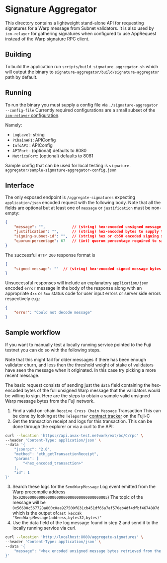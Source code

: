 # Signature Aggregator

This directory contains a lightweight stand-alone API for requesting signatures for a Warp message from Subnet validators.
It is also used by `icm-relayer` for gathering signatures when configured to use AppRequest instead of the Warp signature RPC client.

## Building

To build the application run `scripts/build_signature_aggregator.sh` which will output the binary to `signature-aggregator/build/signature-aggregator` path by default.

## Running

To run the binary you must supply a config file via `./signature-aggregator --config-file`
Currently required configurations are a small subset of the [`icm-relayer` configuration](https://github.com/ava-labs/icm-services?tab=readme-ov-file#configuration).

Namely:
- `LogLevel`: string
- `PChainAPI`: APIConfig
- `InfoAPI` : APIConfig
- `APIPort` : (optional) defaults to 8080
- `MetricsPort`: (optional) defaults to 8081

Sample config that can be used for local testing is `signature-aggregator/sample-signature-aggregator-config.json`

## Interface

The only exposed endpoint is `/aggregate-signatures`  expecting `application/json` encoded request with the following body. Note that all the fields are optional but at least one of `message` or `justification` must be non-empty:
```json
{
    "message": "",            // (string) hex-encoded unsigned message bytes to be signed
    "justification": "",      // (string) hex-encoded bytes to supply to the validators as justification
    "signing-subnet-id": "",  // (string) hex or cb58 encoded signing subnet ID. Defaults to source blockchain's subnet from data if omitted.
    "quorum-percentage": 67   // (int) quorum percentage required to sign the message. Defaults to 67 if omitted
}
```

The successful `HTTP 200` response format is

```json
{
    "signed-message": ""  // (string) hex-encoded signed message bytes signed by at least `quorum-percentage` of the validator set.
}
```

Unsuccessful responses will include an explanatory `application/json` encoded `error` message in the body of the response along with an appropriate `4xx` or `5xx` status code for user input errors or server side errors respectively e.g.:

```json
{
    "error": "Could not decode message"
}
```

## Sample workflow
If you want to manually test a locally running service pointed to the Fuji testnet you can do so with the following steps.

Note that this might fail for older messages if there has been enough validator churn, and less then the threshold weight of stake of validators have seen the message when it originated. In this case try picking a more recent message.

The basic request consists of sending just the `data` field containing the hex-encoded bytes of the full unsigned Warp message that the validators would be willing to sign. Here are the steps to obtain a sample valid unsigned Warp message bytes from the Fuji network.

1. Find a valid on-chain `Receive Cross Chain Message` Transaction
   This can be done by looking at the `Teleporter` [contract tracker](https://subnets-test.avax.network/c-chain/address/0x253b2784c75e510dD0fF1da844684a1aC0aa5fcf) on the Fuji-C
2. Get the transaction receipt and logs for this transaction. This can be done through the explorer or via a curl to the API:
```bash
curl --location 'https://api.avax-test.network/ext/bc/C/rpc' \
--header 'Content-Type: application/json' \
--data '{
    "jsonrpc": "2.0",
    "method": "eth_getTransactionReceipt",
    "params": [
        "<hex_encoded_transaction>"
    ],
    "id": 1
}'
```
3. Search these logs for the `SendWarpMessage` Log event emitted from the Warp precompile address (`0x0200000000000000000000000000000000000005`)
   The topic of the message will be `0x56600c567728a800c0aa927500f831cb451df66a7af570eb4df4dfbf4674887d` which is the output of`cast keccak "SendWarpMessage(address,bytes32,bytes)"`
4. Use the data field of the log message found in step 2 and send it to the locally running service via curl.
```bash
curl --location 'http://localhost:8080/aggregate-signatures' \
--header 'Content-Type: application/json' \
--data '{
    "message": "<hex encoded unsigned message bytes retrieved from the logs>"
}'
```
